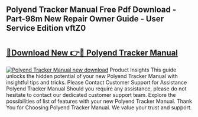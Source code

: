 ## Polyend Tracker Manual Free Pdf Download - Part-98m New Repair Owner Guide - User Service Edition vftZ0

# <h2><a href="http://cf16125.oget.top/?id=Polyend+Tracker+Manual">🔗Download New 👉🔴 Polyend Tracker Manual</a></h2>

[![Polyend Tracker Manual new download](https://i.imgur.com/5g1atiW.png)](http://cf16125.oget.top/?id=Polyend+Tracker+Manual)
Product Insights This guide unlocks the hidden potential of your new Polyend Tracker Manual with insightful tips and tricks. Please Contact Customer Support for Assistance Polyend Tracker Manual Should you require any assistance, please do not hesitate to contact our dedicated customer support team. Explore the possibilities of list of features with your new Polyend Tracker Manual. Thank You for Choosing Polyend Tracker Manual. We value your trust and support.
